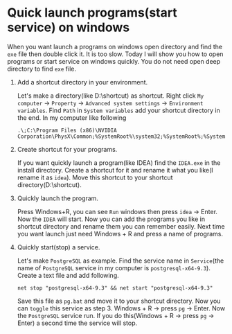 # Quick launch programs(start service) on windows

When you want launch a programs on windows open directory and find the ``exe`` file then double click it.
It is too slow. Today I will show you how to open programs or start service on windows quickly. You do not 
need open deep directory to find ``exe`` file. 

1. Add a shortcut directory in your environment.

    Let's make a directory(like D:\shortcut) as shortcut. Right click ``My computer`` -> ``Property`` -> 
    ``Advanced system settings`` -> ``Environment variables``. Find ``Path`` in ``System variables`` add your
     shortcut directory in the end. In my computer like following
     ```
     .\;C:\Program Files (x86)\NVIDIA Corporation\PhysX\Common;%SystemRoot%\system32;%SystemRoot%;%SystemRoot%\System32\Wbem;%SYSTEMROOT%\System32\WindowsPowerShell\v1.0\;%JAVA_HOME%\bin;D:\shortcut
     ```
     
2. Create shortcut for your programs.

    If you want quickly launch a program(like IDEA) find the ``IDEA.exe`` in the install directory. Create a shortcut for it 
    and rename it what you like(I rename it as ``idea``). Move this shortcut to your shortcut directory(D:\shortcut).
 
3. Quickly launch the program.

    Press Windows+R, you can see ``Run`` windows then press ``idea`` -> Enter. Now the ``IDEA`` will start. Now you can add
    the programs you like in shortcut directory and rename them you can remember easily. Next time you want launch just need
    Windows + R and press a name of programs.
    
4. Quickly start(stop) a service.

    Let's make ``PostgreSQL`` as example. Find the service name in ``Service``(the name of ``PostgreSQL`` service in my computer
    is ``postgresql-x64-9.3``). Create a text file and add following.
    ```
    net stop "postgresql-x64-9.3" && net start "postgresql-x64-9.3"
    ```
    Save this file as ``pg.bat`` and move it to your shortcut directory. Now you can ``toggle`` this service as step 3. 
    Windows + R -> press ``pg`` -> Enter. Now the ``PostgreSQL`` service run. If you do this(Windows + R -> press ``pg`` 
    -> Enter) a second time the service will stop.
    